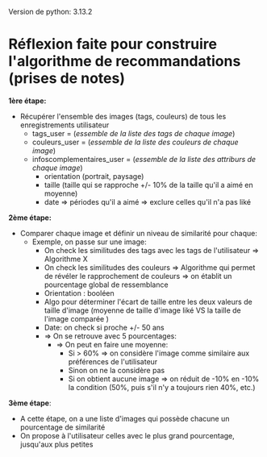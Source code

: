 Version de python: 3.13.2

# Réflexion faite pour construire l'algorithme de recommandations (prises de notes)

**1ère étape:**
- Récupérer l'ensemble des images (tags, couleurs) de tous les enregistrements utilisateur
	- tags_user = (*essemble de la liste des tags de chaque image*)
	- couleurs_user = (*essemble de la liste des couleurs de chaque image*)
	- infoscomplementaires_user = (*essemble de la liste des attriburs de chaque image*)
		- orientation (portrait, paysage)
		- taille (taille qui se rapproche +/- 10% de la taille qu'il a aimé en moyenne)
		- date => périodes qu'il a aimé => exclure celles qu'il n'a pas liké

**2ème étape:**
- Comparer chaque image et définir un niveau de similarité pour chaque:
    - Exemple, on passe sur une image:
        - On check les similitudes des tags avec les tags de l'utilisateur => Algorithme X
        - On check les similitudes des couleurs => Algorithme qui permet de révéler le rapprochement de couleurs => on établit un pourcentage global de ressemblance
        - Orientation : booléen
        - Algo pour déterminer l'écart de taille entre les deux valeurs de taille d'image (moyenne de taille d'image liké VS la taille de l'image comparée )
        - Date: on check si proche +/- 50 ans
        - => On se retrouve avec 5 pourcentages:
            - => On peut en faire une moyenne:
                - Si > 60% => on considère l'image comme similaire aux préférences de l'utilisateur
                - Sinon on ne la considère pas
                - Si on obtient aucune image => on réduit de -10% en -10% la condition (50%, puis s'il n'y a toujours rien 40%, etc.)

**3ème étape**:
- A cette étape, on a une liste d'images qui possède chacune un pourcentage de similarité
- On propose à l'utilisateur celles avec le plus grand pourcentage, jusqu'aux plus petites